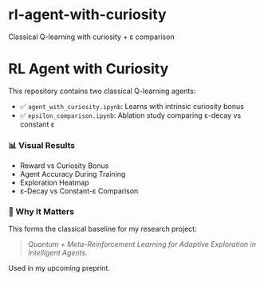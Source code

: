 # rl-agent-with-curiosity
Classical Q-learning with curiosity + ε comparison
# RL Agent with Curiosity

This repository contains two classical Q-learning agents:

- ✅ `agent_with_curiosity.ipynb`: Learns with intrinsic curiosity bonus
- ✅ `epsilon_comparison.ipynb`: Ablation study comparing ε-decay vs constant ε

### 📊 Visual Results

- Reward vs Curiosity Bonus
- Agent Accuracy During Training
- Exploration Heatmap
- ε-Decay vs Constant-ε Comparison

### 🧠 Why It Matters

This forms the classical baseline for my research project:
> *Quantum + Meta-Reinforcement Learning for Adaptive Exploration in Intelligent Agents.*

Used in my upcoming preprint.
